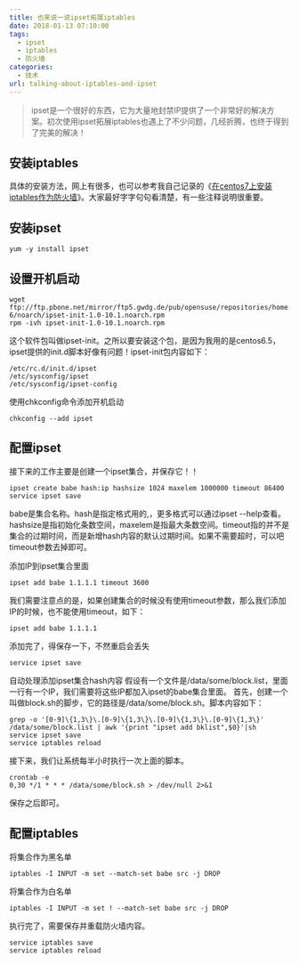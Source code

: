 ```yaml
---
title: 也来说一说ipset拓展iptables
date: 2018-01-13 07:10:00
tags: 
  - ipset
  - iptables
  - 防火墙
categories:
  - 技术
url: talking-about-iptables-and-ipset
---
```


> ipset是一个很好的东西，它为大量地封禁IP提供了一个非常好的解决方案。初次使用ipset拓展iptables也遇上了不少问题，几经折腾，也终于得到了完美的解决！

<!--more-->


## 安装iptables

具体的安装方法，网上有很多，也可以参考我自己记录的《[在centos7上安装iptables作为防火墙](/install-iptables-as-firewall-on-centos7)》。大家最好字字句句看清楚，有一些注释说明很重要。

## 安装ipset

```
yum -y install ipset
```


## 设置开机启动

```
wget ftp://ftp.pbone.net/mirror/ftp5.gwdg.de/pub/opensuse/repositories/home:/mludvig:/elml/CentOS_CentOS-6/noarch/ipset-init-1.0-10.1.noarch.rpm
rpm -ivh ipset-init-1.0-10.1.noarch.rpm
```

这个软件包叫做ipset-init。之所以要安装这个包，是因为我用的是centos6.5，ipset提供的init.d脚本好像有问题！ipset-init包内容如下：

```
/etc/rc.d/init.d/ipset
/etc/sysconfig/ipset
/etc/sysconfig/ipset-config
```

使用chkconfig命令添加开机启动


```
chkconfig --add ipset
```

## 配置ipset

接下来的工作主要是创建一个ipset集合，并保存它！！

```
ipset create babe hash:ip hashsize 1024 maxelem 1000000 timeout 86400
service ipset save
```

babe是集合名称。hash是指定格式用的,，更多格式可以通过ipset
--help查看。hashsize是指初始化条数空间，maxelem是指最大条数空间。timeout指的并不是集合的过期时间，而是新增hash内容的默认过期时间。如果不需要超时，可以吧timeout参数去掉即可。

添加IP到ipset集合里面

```
ipset add babe 1.1.1.1 timeout 3600
```

我们需要注意点的是，如果创建集合的时候没有使用timeout参数，那么我们添加IP的时候，也不能使用timeout，如下：

```
ipset add babe 1.1.1.1
```

添加完了，得保存一下，不然重启会丢失

```
service ipset save
```

自动处理添加ipset集合hash内容
假设有一个文件是/data/some/block.list，里面一行有一个IP，我们需要将这些IP都加入ipset的babe集合里面。
首先，创建一个叫做block.sh的脚步，它的路径是/data/some/block.sh。脚本内容如下：

```
grep -o '[0-9]\{1,3\}\.[0-9]\{1,3\}\.[0-9]\{1,3\}\.[0-9]\{1,3\}' /data/some/block.list | awk '{print "ipset add bklist",$0}'|sh
service ipset save
service iptables reload
```

接下来，我们让系统每半小时执行一次上面的脚本。

```
crontab -e
0,30 */1 * * * /data/some/block.sh > /dev/null 2>&1
```

保存之后即可。

## 配置iptables

将集合作为黑名单

```
iptables -I INPUT -m set --match-set babe src -j DROP
```

将集合作为白名单

```
iptables -I INPUT -m set ! --match-set babe src -j DROP
```

执行完了，需要保存并重载防火墙内容。

```
service iptables save
service iptables reload
```